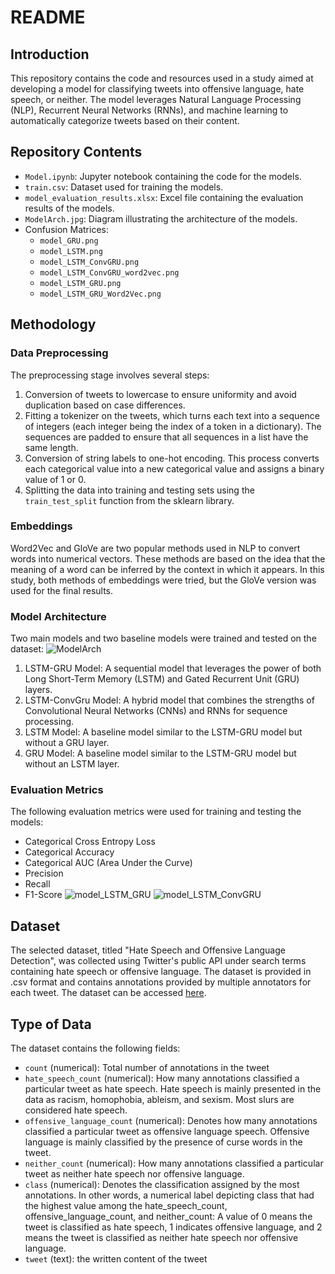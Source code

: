 # README

## Introduction

This repository contains the code and resources used in a study aimed at developing a model for classifying tweets into offensive language, hate speech, or neither. The model leverages Natural Language Processing (NLP), Recurrent Neural Networks (RNNs), and machine learning to automatically categorize tweets based on their content.

## Repository Contents

- `Model.ipynb`: Jupyter notebook containing the code for the models.
- `train.csv`: Dataset used for training the models.
- `model_evaluation_results.xlsx`: Excel file containing the evaluation results of the models.
- `ModelArch.jpg`: Diagram illustrating the architecture of the models.
- Confusion Matrices: 
  - `model_GRU.png`
  - `model_LSTM.png`
  - `model_LSTM_ConvGRU.png`
  - `model_LSTM_ConvGRU_word2vec.png`
  - `model_LSTM_GRU.png`
  - `model_LSTM_GRU_Word2Vec.png`

## Methodology

### Data Preprocessing

The preprocessing stage involves several steps:

1. Conversion of tweets to lowercase to ensure uniformity and avoid duplication based on case differences.
2. Fitting a tokenizer on the tweets, which turns each text into a sequence of integers (each integer being the index of a token in a dictionary). The sequences are padded to ensure that all sequences in a list have the same length.
3. Conversion of string labels to one-hot encoding. This process converts each categorical value into a new categorical value and assigns a binary value of 1 or 0.
4. Splitting the data into training and testing sets using the `train_test_split` function from the sklearn library.

### Embeddings

Word2Vec and GloVe are two popular methods used in NLP to convert words into numerical vectors. These methods are based on the idea that the meaning of a word can be inferred by the context in which it appears. In this study, both methods of embeddings were tried, but the GloVe version was used for the final results.

### Model Architecture


Two main models and two baseline models were trained and tested on the dataset:
![ModelArch](https://github.com/SeherD/ToxicLanguageDetection/assets/59703840/a3795806-2f80-4c68-ae75-ce40b14d54e7)


1. LSTM-GRU Model: A sequential model that leverages the power of both Long Short-Term Memory (LSTM) and Gated Recurrent Unit (GRU) layers.
2. LSTM-ConvGru Model: A hybrid model that combines the strengths of Convolutional Neural Networks (CNNs) and RNNs for sequence processing.
3. LSTM Model: A baseline model similar to the LSTM-GRU model but without a GRU layer.
4. GRU Model: A baseline model similar to the LSTM-GRU model but without an LSTM layer.

### Evaluation Metrics

The following evaluation metrics were used for training and testing the models:

- Categorical Cross Entropy Loss
- Categorical Accuracy
- Categorical AUC (Area Under the Curve)
- Precision
- Recall
- F1-Score
![model_LSTM_GRU](https://github.com/SeherD/ToxicLanguageDetection/assets/59703840/b3bd6ee1-d186-4d5f-a10a-bb616ccf92d9)
![model_LSTM_ConvGRU](https://github.com/SeherD/ToxicLanguageDetection/assets/59703840/382209f2-5797-4a8f-8ec1-457543598cf7)

## Dataset

The selected dataset, titled "Hate Speech and Offensive Language Detection", was collected using Twitter's public API under search terms containing hate speech or offensive language. The dataset is provided in .csv format and contains annotations provided by multiple annotators for each tweet. The dataset can be accessed [here](https://www.kaggle.com/datasets/thedevastator/hate-speech-and-offensive-language-detection?resource=download).

## Type of Data

The dataset contains the following fields:

- `count` (numerical): Total number of annotations in the tweet
- `hate_speech_count` (numerical): How many annotations classified a particular tweet as hate speech. Hate speech is mainly presented in the data as racism, homophobia, ableism, and sexism. Most slurs are considered hate speech. 
- `offensive_language_count` (numerical): Denotes how many annotations classified a particular tweet as offensive language speech. Offensive language is mainly classified by the presence of curse words in the tweet. 
- `neither_count` (numerical): How many annotations classified a particular tweet as neither hate speech nor offensive language.
- `class` (numerical): Denotes the classification assigned by the most annotations. In other words, a numerical label depicting class that had the highest value among the hate_speech_count, offensive_language_count, and neither_count: A value of 0 means the tweet is classified as hate speech, 1 indicates offensive language, and 2 means the tweet is classified as neither hate speech nor offensive language. 
- `tweet` (text): the written content of the tweet
